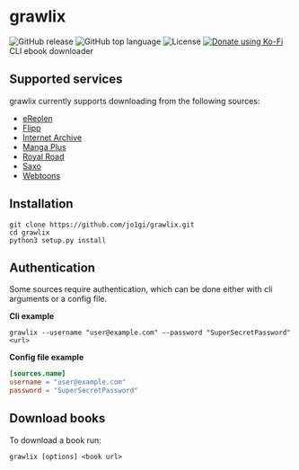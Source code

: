 # grawlix
![GitHub release](https://img.shields.io/github/v/release/jo1gi/grawlix)
![GitHub top language](https://img.shields.io/github/languages/top/jo1gi/grawlix)
![License](https://img.shields.io/github/license/jo1gi/grawlix)
[![Donate using Ko-Fi](https://img.shields.io/badge/donate-kofi-00b9fe?logo=ko-fi&logoColor=00b9fe)](https://ko-fi.com/jo1gi)
CLI ebook downloader

## Supported services
grawlix currently supports downloading from the following sources:
- [eReolen](https://ereolen.dk)
- [Flipp](https://flipp.dk)
- [Internet Archive](https://archive.org)
- [Manga Plus](https://mangaplus.shueisha.co.jp)
- [Royal Road](https://www.royalroad.com)
- [Saxo](https://saxo.com)
- [Webtoons](https://webtoons.com)

## Installation
```shell
git clone https://github.com/jo1gi/grawlix.git
cd grawlix
python3 setup.py install
```

## Authentication
Some sources require authentication, which can be done either with cli arguments
or a config file.

**Cli example**
```shell
grawlix --username "user@example.com" --password "SuperSecretPassword" <url>
```

**Config file example**
```toml
[sources.name]
username = "user@example.com"
password = "SuperSecretPassword"
```

## Download books
To download a book run:
```shell
grawlix [options] <book url>
```
